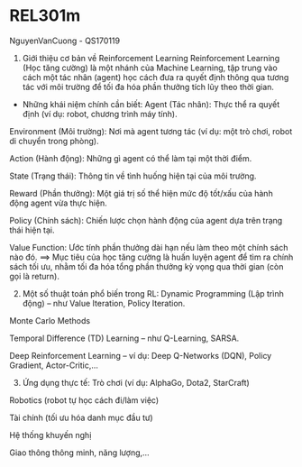 # REL301m
NguyenVanCuong - QS170119
1. Giới thiệu cơ bản về Reinforcement Learning
Reinforcement Learning (Học tăng cường) là một nhánh của Machine Learning, tập trung vào cách một tác nhân (agent) học cách đưa ra quyết định thông qua tương tác với môi trường để tối đa hóa phần thưởng tích lũy theo thời gian.
* Những khái niệm chính cần biết:
Agent (Tác nhân): Thực thể ra quyết định (ví dụ: robot, chương trình máy tính).

Environment (Môi trường): Nơi mà agent tương tác (ví dụ: một trò chơi, robot di chuyển trong phòng).

Action (Hành động): Những gì agent có thể làm tại một thời điểm.

State (Trạng thái): Thông tin về tình huống hiện tại của môi trường.

Reward (Phần thưởng): Một giá trị số thể hiện mức độ tốt/xấu của hành động agent vừa thực hiện.

Policy (Chính sách): Chiến lược chọn hành động của agent dựa trên trạng thái hiện tại.

Value Function: Ước tính phần thưởng dài hạn nếu làm theo một chính sách nào đó.
==> Mục tiêu của học tăng cường là huấn luyện agent để tìm ra chính sách tối ưu, nhằm tối đa hóa tổng phần thưởng kỳ vọng qua thời gian (còn gọi là return).

2. Một số thuật toán phổ biến trong RL:
Dynamic Programming (Lập trình động) – như Value Iteration, Policy Iteration.

Monte Carlo Methods

Temporal Difference (TD) Learning – như Q-Learning, SARSA.

Deep Reinforcement Learning – ví dụ: Deep Q-Networks (DQN), Policy Gradient, Actor-Critic,…

3. Ứng dụng thực tế: 
Trò chơi (ví dụ: AlphaGo, Dota2, StarCraft)

Robotics (robot tự học cách đi/làm việc)

Tài chính (tối ưu hóa danh mục đầu tư)

Hệ thống khuyến nghị

Giao thông thông minh, năng lượng,…
